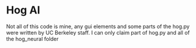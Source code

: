 # Hog AI
Not all of this code is mine, any gui elements and some parts of the hog.py were written by UC Berkeley staff. 
I can only claim part of hog.py and all of the hog_neural folder

